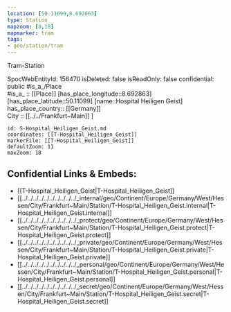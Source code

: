 ```yaml
---
location: [50.11099,8.692863] 
type: Station 
mapzoom: [8,18] 
mapmarker: tram 
tags:
- geo/station/tram
---
```


Tram-Station

SpocWebEntityId: 156470
isDeleted: false
isReadOnly: false
confidential: public
#is_a_/Place  
#is_a_ :: [[Place]] 
[has_place_longitude::8.692863] 
[has_place_latitude::50.11099] 
[name::Hospital Heiligen Geist] 
has_place_country:: [[Germany]]  
City :: [[../../Frankfurt~Main]] ] 


```leaflet
id: S-Hospital_Heiligen_Geist.md
coordinates: [[T-Hospital_Heiligen_Geist]] 
markerFile: [[T-Hospital_Heiligen_Geist]] 
defaultZoom: 11 
maxZoom: 18
```


## Confidential Links & Embeds: 
- [[T-Hospital_Heiligen_Geist|T-Hospital_Heiligen_Geist]] 
- [[../../../../../../../../../../_internal/geo/Continent/Europe/Germany/West/Hessen/City/Frankfurt~Main/Station/T-Hospital_Heiligen_Geist.internal|T-Hospital_Heiligen_Geist.internal]] 
- [[../../../../../../../../../../_protect/geo/Continent/Europe/Germany/West/Hessen/City/Frankfurt~Main/Station/T-Hospital_Heiligen_Geist.protect|T-Hospital_Heiligen_Geist.protect]] 
- [[../../../../../../../../../../_private/geo/Continent/Europe/Germany/West/Hessen/City/Frankfurt~Main/Station/T-Hospital_Heiligen_Geist.private|T-Hospital_Heiligen_Geist.private]] 
- [[../../../../../../../../../../_personal/geo/Continent/Europe/Germany/West/Hessen/City/Frankfurt~Main/Station/T-Hospital_Heiligen_Geist.personal|T-Hospital_Heiligen_Geist.personal]] 
- [[../../../../../../../../../../_secret/geo/Continent/Europe/Germany/West/Hessen/City/Frankfurt~Main/Station/T-Hospital_Heiligen_Geist.secret|T-Hospital_Heiligen_Geist.secret]] 
